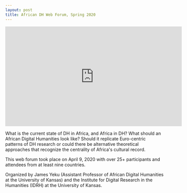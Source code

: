 ```yaml
---
layout: post
title: African DH Web Forum, Spring 2020
---
```


<iframe width="560" height="315" src="https://www.youtube.com/embed/FSH3ExAyDkU" frameborder="0" allow="accelerometer; autoplay; encrypted-media; gyroscope; picture-in-picture" allowfullscreen></iframe>

What is the current state of DH in Africa, and Africa in DH? What should an African Digital Humanities look like? Should it replicate Euro-centric patterns of DH research or could there be alternative theoretical approaches that recognize the centrality of Africa's cultural record. 

This web forum took place on April 9, 2020 with over 25+ participants and attendees from at least nine countries.

Organized by James Yeku (Assistant Professor of African Digital Humanities at the University of Kansas) and the Institute for Digital Research in the Humanities (IDRH) at the University of Kansas.


